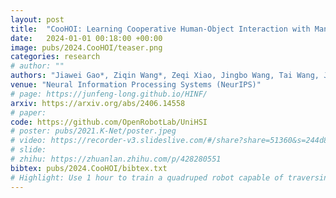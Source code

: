 ```yaml
---
layout: post
title:  "CooHOI: Learning Cooperative Human-Object Interaction with Manipulated Object Dynamics"
date:   2024-01-01 00:18:00 +00:00
image: pubs/2024.CooHOI/teaser.png
categories: research
# author: ""
authors: "Jiawei Gao*, Ziqin Wang*, Zeqi Xiao, Jingbo Wang, Tai Wang, Jinkun Cao, Xiaolin Hu, Si Liu<sup>&dagger;</sup>, Jifeng Dai<sup>&dagger;</sup>, <strong>Jiangmiao Pang</strong><sup>&dagger;</sup>"
venue: "Neural Information Processing Systems (NeurIPS)"
# page: https://junfeng-long.github.io/HINF/
arxiv: https://arxiv.org/abs/2406.14558
# paper: 
code: https://github.com/OpenRobotLab/UniHSI
# poster: pubs/2021.K-Net/poster.jpeg
# video: https://recorder-v3.slideslive.com/#/share?share=51360&s=244d89a2-1418-4fd5-89fe-dc9616fc6efd
# slide:
# zhihu: https://zhuanlan.zhihu.com/p/428280551
bibtex: pubs/2024.CooHOI/bibtex.txt
# Highlight: Use 1 hour to train a quadruped robot capable of traversing any terrain under any disturbances in the open world.
---
```

